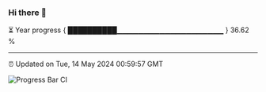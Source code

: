 ### Hi there 👋

⏳ Year progress { ██████████▁▁▁▁▁▁▁▁▁▁▁▁▁▁▁▁▁▁▁▁ } 36.62 %

---

⏰ Updated on Tue, 14 May 2024 00:59:57 GMT

![Progress Bar CI](https://github.com/JuvenileQ/Progress-Bar-CI/workflows/main/badge.svg)

